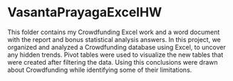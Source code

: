 # VasantaPrayagaExcelHW
 This folder contains my Crowdfunding Excel work and a word document with the report and bonus statistical analysis answers.
       In this project, we organized and analyzed a Crowdfunding database using Excel, to uncover any hidden trends. Pivot tables were used to visualize the new tables that were created after filtering the data. Using this conclusions were drawn about Crowdfunding while identifying some of their limitations.

